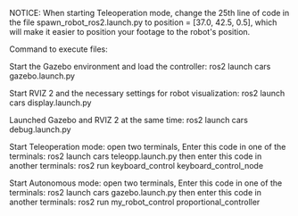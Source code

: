 NOTICE:
When starting Teleoperation mode, change the 25th line of code in the file spawn_robot_ros2.launch.py to position = [37.0, 42.5, 0.5], which will make it easier to position your footage to the robot's position.

Command to execute files:

Start the Gazebo environment and load the controller:
ros2 launch cars gazebo.launch.py

Start RVIZ 2 and the necessary settings for robot visualization:
ros2 launch cars display.launch.py

Launched Gazebo and RVIZ 2 at the same time:
ros2 launch cars debug.launch.py

Start Teleoperation mode:
open two terminals,
Enter this code in one of the terminals:
ros2 launch cars teleopp.launch.py
then enter this code in another terminals:
ros2 run keyboard_control keyboard_control_node


Start Autonomous mode:
open two terminals,
Enter this code in one of the terminals:
ros2 launch cars gazebo.launch.py
then enter this code in another terminals:
 ros2 run my_robot_control proportional_controller
